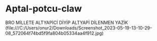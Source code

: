 # Aptal-potcu-claw
BRO MİLLETE ALTYAPİCİ DİYİP ALTYAPİ DİLENMEN YAZİK
(file:///C:/Users/onur2/Downloads/Screenshot_2023-05-19-13-10-29-08_572064f74bd5f9fa804b05334aa4f912.jpg)
